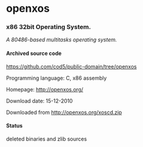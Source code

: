# openxos #

### x86 32bit  Operating System. ###

*A 80486-based multitasks operating system.*

#### Archived source code ####
https://github.com/cod5/public-domain/tree/openxos

Programming language: C, x86 assembly

Homepage: http://openxos.org/

Download date: 15-12-2010

Downloaded from http://openxos.org/xoscd.zip

#### Status ####
deleted binaries and zlib sources

